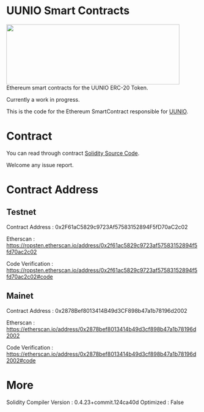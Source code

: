 # UUNIO Smart Contracts
<img src = "https://github.com/uunio/UUNIOSmartContract/blob/master/uunio.png" height='157' width='453'>
Ethereum smart contracts for the UUNIO ERC-20 Token.

Currently a work in progress.

This is the code for the Ethereum SmartContract responsible for [UUNIO](https://uun.io).

# Contract
You can read through contract [Solidity Source Code](https://github.com/uunio/UUNIOSmartContract/blob/master/UUNIOToken.sol).

Welcome any issue report.
 
# Contract Address
## Testnet
Contract Address : 0x2F61aC5829c9723Af57583152894F5fD70aC2c02

Etherscan : https://ropsten.etherscan.io/address/0x2f61ac5829c9723af57583152894f5fd70ac2c02

Code Verification : https://ropsten.etherscan.io/address/0x2f61ac5829c9723af57583152894f5fd70ac2c02#code

## Mainet
Contract Address : 0x2878Bef8013414B49d3CF898b47a1b78196d2002

Etherscan : https://etherscan.io/address/0x2878bef8013414b49d3cf898b47a1b78196d2002

Code Verification : https://etherscan.io/address/0x2878bef8013414b49d3cf898b47a1b78196d2002#code

# More
Solidity Compiler Version : 0.4.23+commit.124ca40d
Optimized : False


